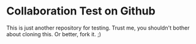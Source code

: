 # Collaboration Test on Github

This is just another repository for testing. Trust me, you shouldn't bother about cloning this. Or better, fork it. ;)
